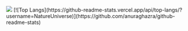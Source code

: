<img src="https://capsule-render.vercel.app/api?type=Venom&color=auto&height=200&section=header&text=PythonImprovements&fontSize=90" />
[![Top Langs](https://github-readme-stats.vercel.app/api/top-langs/?username=NatureUniverse)](https://github.com/anuraghazra/github-readme-stats)
